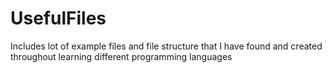 # UsefulFiles

Includes lot of example files and file structure that I have found and created throughout learning different programming languages

